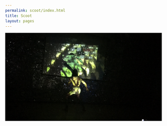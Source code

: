 ```yaml
---
permalink: scoot/index.html
title: Scoot
layout: pages
---
```


<center><img src="/Images/Induction.jpg"></center>
